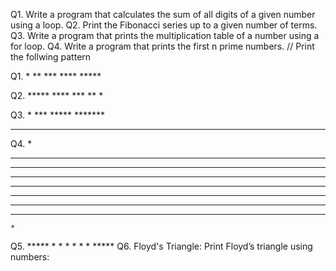 Q1. Write a program that calculates the sum of all digits of a given number using a loop.
Q2. Print the Fibonacci series up to a given number of terms.
Q3. Write a program that prints the multiplication table of a number using a for loop.
Q4. Write a program that prints the first n prime numbers.
// Print the follwing pattern

Q1.    *
       **
       ***
       ****
       *****

Q2.     *****
        ****
        ***
        **
        *

Q3.    *
      ***
     *****
    *******
   *********

Q4. *
   ***
  *****
 *******
*********
 *******
  *****
   ***
    *


Q5. *****
    *   *
    *   *
    *   *
    *****
Q6. Floyd's Triangle: Print Floyd’s triangle using numbers: